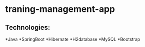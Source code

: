 # traning-management-app


## Technologies:

*Java
*SpringBoot
*Hibernate
*H2database
*MySQL
*Bootstrap
